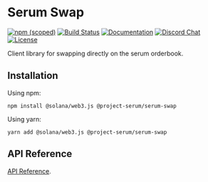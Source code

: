 # Serum Swap

[![npm (scoped)](https://img.shields.io/npm/v/@project-serum/serum-swap)](https://www.npmjs.com/package/@project-serum/serum-swap)
[![Build Status](https://travis-ci.com/project-serum/serum-ts.svg?branch=master)](https://travis-ci.com/project-serum/serum-ts)
[![Documentation](https://img.shields.io/badge/typedoc-documentation-blue)](https://project-serum.github.io/serum-ts/serum-swap/index.html)
[![Discord Chat](https://img.shields.io/discord/739225212658122886?color=blueviolet)](https://discord.com/channels/739225212658122886)
[![License](https://img.shields.io/github/license/project-serum/serum-dex?color=blue)](https://opensource.org/licenses/Apache-2.0)

Client library for swapping directly on the serum orderbook.

## Installation

Using npm:

```
npm install @solana/web3.js @project-serum/serum-swap
```

Using yarn:

```
yarn add @solana/web3.js @project-serum/serum-swap
```

## API Reference

[API Reference](https://project-serum.github.io/serum-ts/serum-swap/index.html).
